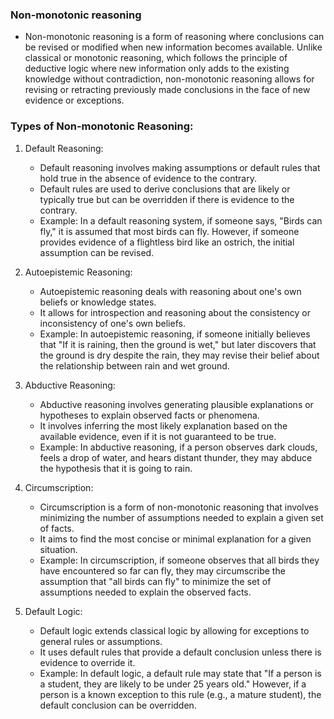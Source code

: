 ### Non-monotonic reasoning
- Non-monotonic reasoning is a form of reasoning where conclusions can be revised or modified when new information becomes available. Unlike classical or monotonic reasoning, which follows the principle of deductive logic where new information only adds to the existing knowledge without contradiction, non-monotonic reasoning allows for revising or retracting previously made conclusions in the face of new evidence or exceptions.

### Types of Non-monotonic Reasoning:

1. Default Reasoning:
   - Default reasoning involves making assumptions or default rules that hold true in the absence of evidence to the contrary.
   - Default rules are used to derive conclusions that are likely or typically true but can be overridden if there is evidence to the contrary.
   - Example: In a default reasoning system, if someone says, "Birds can fly," it is assumed that most birds can fly. However, if someone provides evidence of a flightless bird like an ostrich, the initial assumption can be revised.

2. Autoepistemic Reasoning:
   - Autoepistemic reasoning deals with reasoning about one's own beliefs or knowledge states.
   - It allows for introspection and reasoning about the consistency or inconsistency of one's own beliefs.
   - Example: In autoepistemic reasoning, if someone initially believes that "If it is raining, then the ground is wet," but later discovers that the ground is dry despite the rain, they may revise their belief about the relationship between rain and wet ground.

3. Abductive Reasoning:
   - Abductive reasoning involves generating plausible explanations or hypotheses to explain observed facts or phenomena.
   - It involves inferring the most likely explanation based on the available evidence, even if it is not guaranteed to be true.
   - Example: In abductive reasoning, if a person observes dark clouds, feels a drop of water, and hears distant thunder, they may abduce the hypothesis that it is going to rain.

4. Circumscription:
   - Circumscription is a form of non-monotonic reasoning that involves minimizing the number of assumptions needed to explain a given set of facts.
   - It aims to find the most concise or minimal explanation for a given situation.
   - Example: In circumscription, if someone observes that all birds they have encountered so far can fly, they may circumscribe the assumption that "all birds can fly" to minimize the set of assumptions needed to explain the observed facts.

5. Default Logic:
   - Default logic extends classical logic by allowing for exceptions to general rules or assumptions.
   - It uses default rules that provide a default conclusion unless there is evidence to override it.
   - Example: In default logic, a default rule may state that "If a person is a student, they are likely to be under 25 years old." However, if a person is a known exception to this rule (e.g., a mature student), the default conclusion can be overridden.

